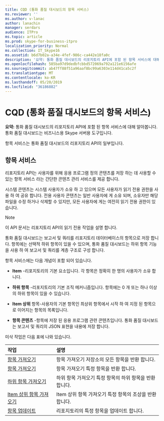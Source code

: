 ```yaml
---
title: CQD (통화 품질 대시보드의 항목 서비스)
ms.reviewer: ''
ms.author: v-lanac
author: lanachin
manager: serdars
audience: ITPro
ms.topic: article
ms.prod: skype-for-business-itpro
localization_priority: Normal
ms.collection: IT_Skype16
ms.assetid: b6d7b02a-a34e-4fef-986c-ca442e18fa0c
description: '요약: 통화 품질 대시보드의 리포지토리 API에 포함 된 항목 서비스에 대해 알아봅니다. 통화 품질 대시보드는 비즈니스용 Skype 서버용 도구입니다.'
ms.openlocfilehash: 585ba97d9dedbfcbbd572069a792a121e6156afe
ms.sourcegitcommit: ab47ff88f51a96aaf8bc99a6303e114d41ca5c2f
ms.translationtype: MT
ms.contentlocale: ko-KR
ms.lasthandoff: 05/20/2019
ms.locfileid: "36186882"
---
```

# <a name="item-service-for-call-quality-dashboard-cqd"></a>CQD (통화 품질 대시보드의 항목 서비스)
 
**요약:** 통화 품질 대시보드의 리포지토리 API에 포함 된 항목 서비스에 대해 알아봅니다. 통화 품질 대시보드는 비즈니스용 Skype 서버용 도구입니다.
  
항목 서비스는 통화 품질 대시보드의 리포지토리 API의 일부입니다.
  
## <a name="item-service"></a>항목 서비스

리포지토리 API는 사용자를 위해 응용 프로그램 정의 콘텐츠를 저장 하는 데 사용할 수 있는 항목 서비스 라는 간단한 콘텐츠 관리 서비스를 제공 합니다. 
  
시스템 콘텐츠는 시스템 사용자가 소유 하 고 있으며 모든 사용자가 읽기 전용 권한을 사용 하 여 공유 합니다. 전용 사용자 콘텐츠는 일반 사용자에 게 소유 되며, 소유자만 해당 파일을 수정 하거나 삭제할 수 있지만, 모든 사용자에 게는 여전히 읽기 전용 권한이 있습니다.
  
> [!NOTE]
> 이 API 문서는 리포지토리 API의 읽기 전용 작업을 설명 합니다. 
  
통화 품질 대시보드는 보고서 및 쿼리를 리포지토리 데이터베이스의 항목으로 저장 합니다. 항목에는 선택적 하위 항목이 있을 수 있으며, 통화 품질 대시보드는 하위 항목 기능을 사용 하 여 보고서 및 쿼리를 계층 구조로 구성 합니다.
  
항목 서비스에는 다음 개념이 포함 되어 있습니다.
  
- **Item** -리포지토리의 기본 요소입니다. 각 항목은 정확히 한 명의 사용자가 소유 합니다.
    
- **하위 항목** -리포지토리의 기본 조직 메커니즘입니다. 항목에는 0 개 또는 하나 이상의 하위 항목이 있을 수 있습니다.
    
- **Item 상위** 항목-사용자의 기본 항목인 최상위 항목에서 시작 하 여 지정 된 항목으로 이어지는 항목의 목록입니다.
    
- **항목 콘텐츠** -항목에 저장 된 응용 프로그램 관련 콘텐츠입니다. 통화 품질 대시보드는 보고서 및 쿼리의 JSON 표현을 내용에 저장 합니다.
    
미삭 작업은 다음 표에 나와 있습니다.
  

|**작업**|**설명**|
|:-----|:-----|
|[항목 가져오기](get-items.md) <br/> |항목 가져오기 저장소의 모든 항목을 반환 합니다.  <br/> |
|[항목 가져오기](get-item.md) <br/> |항목 가져오기 특정 항목을 반환 합니다.  <br/> |
|[하위 항목 가져오기](get-sub-items.md) <br/> |하위 항목 가져오기 특정 항목의 하위 항목을 반환 합니다.  <br/> |
|[Item 상위 항목 가져오기](get-item-ancestors.md) <br/> |Item 상위 항목 가져오기 특정 항목의 조상을 반환 합니다.  <br/> |
|[항목 업데이트](update-item.md) <br/> |리포지토리의 특정 항목을 업데이트 합니다.  <br/> |
   

